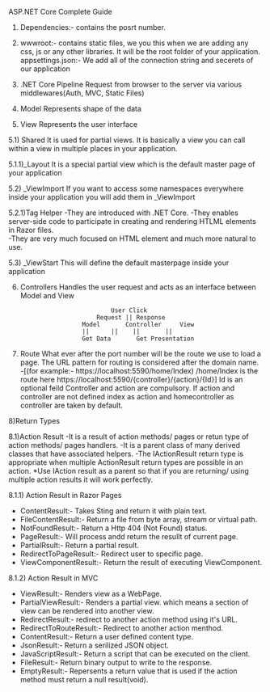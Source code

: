ASP.NET Core Complete Guide


1) Dependencies:- contains the posrt number.
2) wwwroot:- contains static files, we you this when we are adding any css, js or any other libraries. It will be the  root folder of your application.
appsettings.json:- We add all of the connection string and secerets of our application


3) .NET Core Pipeline
Request from browser to the server  via various middlewares(Auth, MVC, Static Files)


4) Model
Represents shape of the  data


5) View
Represents the user interface

5.1) Shared
It is used for partial views. It is  basically a view you can call within a view in multiple places in your application.

5.1.1)_Layout
It is  a special partial view which is the  default master page of your application

5.2) _ViewImport
If you want to access some namespaces everywhere inside your application you will add them in _ViewImport

5.2.1)Tag Helper
-They are introduced with .NET Core.
-They enables server-side code to participate in creating and rendering HTLML elements in Razor files.	
-They are very much focused on HTML element and much more natural to use.


5.3) _ViewStart
This will define the default masterpage inside your application


6) Controllers
Handles the  user request and acts as an interface between Model and View



								User Click
							Request || Response
						Model	    Controller	   View
 						||	    ||    ||	   ||
  						Get Data	   Get Presentation



7) Route
What ever after the  port number  will be the route we use to load a page.
The URL pattern for routing is considered after the domain name.
-[(for example:- https://localhost:5590/home/Index) /home/Index is the route here
		     https://localhost:5590/{controller}/{action}/{Id}]
Id is  an optional feild Controller and action are compulsory. If action and controller are not defined index as action and homecontroller as  controller are taken by default.

8)Return Types

8.1)Action Result
-It is a result of action methods/ pages or retun type of action methods/ pages handlers.
-It is a parent class of many derived classes that have associated helpers.
-The IActionResult return type is appropriate when multiple ActionResult return types are possible in an action.
*Use IAction result as a parent so that if you are returning/ using multiple action results it will work perfectly.

8.1.1) Action Result in Razor Pages
- ContentResult:- Takes Sting and return it with plain text.
- FileContentResult:- Return a file from byte array, stream or virtual path.
- NotFoundResult:- Return a Http 404 (Not Found) status.
- PageResult:- Will process andd return the resullt of current page.
- PartialRsult:- Return a partial result.
- RedirectToPageResult:- Redirect user to specific page.
- ViewComponentResult:- Return the result of executing ViewComponent.

8.1.2) Action Result in MVC
- ViewResult:- Renders view as a WebPage.
- PartialViewResult:- Renders a partial view. which means a section of view can be rendered into another view.
- RedirectResult:- redirect to another action method using it's URL.
- RedirectToRouteResult:- Redirect to another action menthod.
- ContentResult:- Return a user defined content type.
- JsonResult:- Return a serilized JSON object.
- JavaScriptResult:- Return a script that can be executed on the client.
- FileResult:- Return binary output to write to the response.
- EmptyResult:- Repersents a return value that is used if the action method must return a null result(void).

